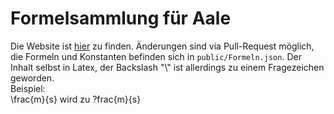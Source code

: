# Formelsammlung für Aale
Die Website ist [hier](https://formeln-fuer-aale.web.app/) zu finden.  Änderungen sind via Pull-Request möglich, die Formeln und Konstanten befinden sich in `public/Formeln.json`.  Der Inhalt selbst in Latex, der Backslash "\\" ist allerdings zu einem Fragezeichen geworden.  
Beispiel:  
\frac{m}{s} wird zu ?frac{m}{s}
